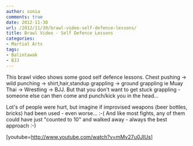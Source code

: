 ```yaml
---
author: sonia
comments: true
date: 2012-11-30
url: /2012/11/30/brawl-video-self-defence-lessons/
title: Brawl Video - Self Defence Lessons
categories:
- Martial Arts
tags:
- Balintawak
- BJJ
---
```


This brawl video shows some good self defence lessons. Chest pushing -> wild punching -> shirt,hair,standup grappling -> ground grappling ie Muay Thai -> Wrestling -> BJJ. But that you don't want to get stuck grappling - someone else can then come and punch/kick you in the head...

Lot's of people were hurt, but imagine if improvised weapons (beer bottles, bricks) had been used - even worse... :-( And like most fights, any of them could have just "counted to 10" and walked away - always the best approach :-)

[youtube=http://www.youtube.com/watch?v=mMv27u0JIUs]
